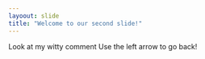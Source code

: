 ```yaml
---
layoout: slide
title: "Welcome to our second slide!"
---
```

Look at my witty comment
Use the left arrow to go back!
